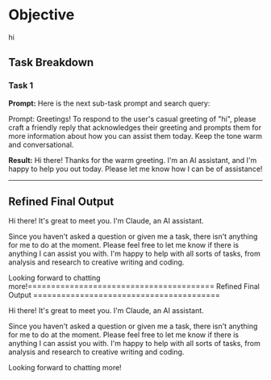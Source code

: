 # Objective

hi

## Task Breakdown

### Task 1

**Prompt:**
Here is the next sub-task prompt and search query:

Prompt: Greetings! To respond to the user's casual greeting of "hi", please craft a friendly reply that acknowledges their greeting and prompts them for more information about how you can assist them today. Keep the tone warm and conversational.

**Result:**
Hi there! Thanks for the warm greeting. I'm an AI assistant, and I'm happy to help you out today. Please let me know how I can be of assistance!

---

## Refined Final Output

Hi there! It's great to meet you. I'm Claude, an AI assistant.

Since you haven't asked a question or given me a task, there isn't anything for me to do at the moment. Please feel free to let me know if there is anything I can assist you with. I'm happy to help with all sorts of tasks, from analysis and research to creative writing and coding. 

Looking forward to chatting more!======================================== Refined Final Output ========================================

Hi there! It's great to meet you. I'm Claude, an AI assistant.

Since you haven't asked a question or given me a task, there isn't anything for me to do at the moment. Please feel free to let me know if there is anything I can assist you with. I'm happy to help with all sorts of tasks, from analysis and research to creative writing and coding. 

Looking forward to chatting more!